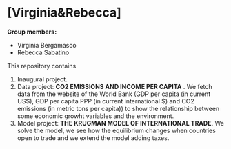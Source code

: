 # \[Virginia&Rebecca\]

**Group members:**
- Virginia Bergamasco
- Rebecca Sabatino



This repository contains  
1. Inaugural project. 
2. Data project: **CO2 EMISSIONS AND INCOME PER CAPITA** . We fetch data from the website of the World Bank (GDP per capita (in current US$), GDP per capita PPP (in current international $) and CO2 emissions (in metric tons per capita)) to show the relationship between some economic growht variables and the environment. 
3. Model project: **THE KRUGMAN MODEL OF INTERNATIONAL TRADE**. We solve the model, we see how the equilibrium changes when countries open to trade and we extend the model adding taxes. 
